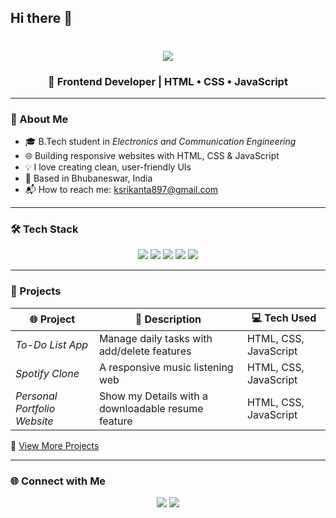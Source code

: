 ## Hi there 👋
<h1 align="center">
  <img src="https://readme-typing-svg.herokuapp.com/?lines=Hi+👋,+I'm+SRIKANTA+KUMAR+SAHOO;Student+%7C+Web+Developer+%7C+Tech+Explorer&center=true&width=500&height=50">
</h1>

<h3 align="center">
  🚀 Frontend Developer | HTML • CSS • JavaScript
</h3>



---

### 🌟 About Me

- 🎓 B.Tech student in *Electronics and Communication Engineering*
- 🌐 Building responsive websites with HTML, CSS & JavaScript
- 💡 I love creating clean, user-friendly UIs
- 📍 Based in Bhubaneswar, India
-  📬 How to reach me: ksrikanta897@gmail.com

---

### 🛠 Tech Stack

<p align="center">
  <img src="https://img.shields.io/badge/HTML5-E34F26?style=for-the-badge&logo=html5&logoColor=white"/>
  <img src="https://img.shields.io/badge/CSS3-1572B6?style=for-the-badge&logo=css3&logoColor=white"/>
  <img src="https://img.shields.io/badge/JavaScript-F7DF1E?style=for-the-badge&logo=javascript&logoColor=black"/>
  <img src="https://img.shields.io/badge/Git-F05032?style=for-the-badge&logo=git&logoColor=white"/>
  <img src="https://img.shields.io/badge/GitHub-100000?style=for-the-badge&logo=github&logoColor=white"/>
</p>

---

### 🚀 Projects

| 🌐 Project | 🔎 Description | 💻 Tech Used |
|-----------|----------------|--------------|
|  *To-Do List App* | Manage daily tasks with add/delete features | HTML, CSS, JavaScript |
|  *Spotify Clone* | A responsive music listening web | HTML, CSS, JavaScript |
|  *Personal Portfolio Website* | Show my Details with a downloadable resume feature | HTML, CSS, JavaScript |

🔗 [View More Projects](https://github.com/srikanta-04?tab=repositories)

---

### 🌐 Connect with Me

<p align="center">
  <a href="ksrikanta897@gmail.com"><img src="https://img.shields.io/badge/Gmail-D14836?style=for-the-badge&logo=gmail&logoColor=white"/></a>
  <a href="https://www.linkedin.com/in/srikanta-kumar-sahoo-61148a263"><img src="https://img.shields.io/badge/LinkedIn-blue?style=for-the-badge&logo=linkedin&logoColor=white"/></a>
<!--   <a href="https://your-portfolio.com"><img src="https://img.shields.io/badge/Portfolio-121212?style=for-the-badge&logo=vercel&logoColor=white"/></a> -->
</p>




<!--
**srikantaTech/srikantaTech** is a ✨ _special_ ✨ repository because its `README.md` (this file) appears on your GitHub profile.

Here are some ideas to get you started:

- 🔭 I’m currently working on ...
- 🌱 I’m currently learning ...
- 👯 I’m looking to collaborate on ...
- 🤔 I’m looking for help with ...
- 💬 Ask me about ...
- 📫 How to reach me: ...
- 😄 Pronouns: ...
- ⚡ Fun fact: ...
-->
